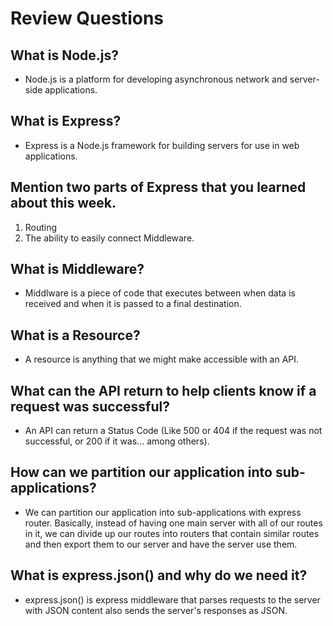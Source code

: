 # Review Questions

## What is Node.js?
- Node.js is a platform for developing asynchronous network and server-side 
applications.

## What is Express?
- Express is a Node.js framework for building servers for use in web 
applications.

## Mention two parts of Express that you learned about this week.
1. Routing 
2. The ability to easily connect Middleware.

## What is Middleware?
- Middlware is a piece of code that executes between when data is received 
and when it is passed to a final destination.

## What is a Resource?
- A resource is anything that we might make accessible with an API.

## What can the API return to help clients know if a request was successful?
- An API can return a Status Code (Like 500 or 404 if the request was not 
successful, or 200 if it was... among others).

## How can we partition our application into sub-applications?
- We can partition our application into sub-applications with express router. 
Basically, instead of having one main server with all of our routes in it, we 
can divide up our routes into routers that contain similar routes and then
export them to our server and have the server use them.

## What is express.json() and why do we need it?
- express.json() is express middleware that parses requests to the server with JSON content also sends the server's responses as JSON.
